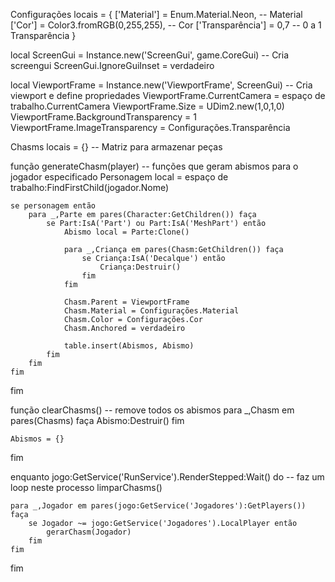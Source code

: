 Configurações locais = {
	['Material'] = Enum.Material.Neon, -- Material
	['Cor'] = Color3.fromRGB(0,255,255), -- Cor
	['Transparência'] = 0,7 -- 0 a 1 Transparência
}

local ScreenGui = Instance.new('ScreenGui', game.CoreGui) -- Cria screengui
ScreenGui.IgnoreGuiInset = verdadeiro

local ViewportFrame = Instance.new('ViewportFrame', ScreenGui) -- Cria viewport e define propriedades
ViewportFrame.CurrentCamera = espaço de trabalho.CurrentCamera
ViewportFrame.Size = UDim2.new(1,0,1,0)
ViewportFrame.BackgroundTransparency = 1
ViewportFrame.ImageTransparency = Configurações.Transparência

Chasms locais = {} -- Matriz para armazenar peças

função generateChasm(player) -- funções que geram abismos para o jogador especificado
	Personagem local = espaço de trabalho:FindFirstChild(jogador.Nome)
	
	se personagem então
		para _,Parte em pares(Character:GetChildren()) faça
			se Part:IsA('Part') ou Part:IsA('MeshPart') então
				Abismo local = Parte:Clone()
				
				para _,Criança em pares(Chasm:GetChildren()) faça
					se Criança:IsA('Decalque') então
						Criança:Destruir()
					fim
				fim
				
				Chasm.Parent = ViewportFrame
				Chasm.Material = Configurações.Material
				Chasm.Color = Configurações.Cor
				Chasm.Anchored = verdadeiro
				
				table.insert(Abismos, Abismo)
			fim
		fim
	fim
fim

função clearChasms() -- remove todos os abismos
	para _,Chasm em pares(Chasms) faça
		Abismo:Destruir()
	fim
	
	Abismos = {}
fim

enquanto jogo:GetService('RunService').RenderStepped:Wait() do -- faz um loop neste processo
	limparChasms()
	
	para _,Jogador em pares(jogo:GetService('Jogadores'):GetPlayers()) faça
		se Jogador ~= jogo:GetService('Jogadores').LocalPlayer então
			gerarChasm(Jogador)
		fim
	fim
fim
